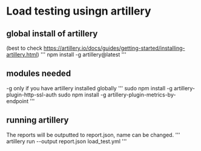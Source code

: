 # Load testing usingn artillery

## global install of artillery 
(best to check https://artillery.io/docs/guides/getting-started/installing-artillery.html)
'''
npm install -g artillery@latest
'''


## modules needed 
-g only if you have artillery installed globally
'''
sudo npm install -g artillery-plugin-http-ssl-auth
sudo npm install -g artillery-plugin-metrics-by-endpoint
'''
## running artillery
The reports will be outputted to report.json, name can be changed.
'''
artillery run --output report.json load_test.yml
'''
